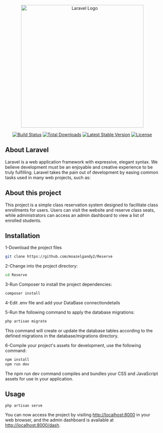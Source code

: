 <p align="center"><a href="https://laravel.com" target="_blank"><img src="https://raw.githubusercontent.com/laravel/art/master/logo-lockup/5%20SVG/2%20CMYK/1%20Full%20Color/laravel-logolockup-cmyk-red.svg" width="400" alt="Laravel Logo"></a></p>

<p align="center">
<a href="https://github.com/laravel/framework/actions"><img src="https://github.com/laravel/framework/workflows/tests/badge.svg" alt="Build Status"></a>
<a href="https://packagist.org/packages/laravel/framework"><img src="https://img.shields.io/packagist/dt/laravel/framework" alt="Total Downloads"></a>
<a href="https://packagist.org/packages/laravel/framework"><img src="https://img.shields.io/packagist/v/laravel/framework" alt="Latest Stable Version"></a>
<a href="https://packagist.org/packages/laravel/framework"><img src="https://img.shields.io/packagist/l/laravel/framework" alt="License"></a>
</p>

## About Laravel

Laravel is a web application framework with expressive, elegant syntax. We believe development must be an enjoyable and creative experience to be truly fulfilling. Laravel takes the pain out of development by easing common tasks used in many web projects, such as:

## About this project 
This project is a simple class reservation system designed to facilitate class enrollments for users. Users can visit the website and reserve class seats, while administrators can access an admin dashboard to view a list of enrolled students.

## Installation
1-Download the project files

```bash
git clone https://github.com/moazelgandy2/Reserve
```
2-Change into the project directory:
```bash
cd Reserve
```
3-Run Composer to install the project dependencies:
```bash
composer install
```
4-Edit .env file and add your DataBase connectiondetails

5-Run the following command to apply the database migrations:
```bash
php artisan migrate
```
This command will create or update the database tables according to the defined migrations in the database/migrations directory.

6-Compile your project's assets for development, use the following command:
```bash
npm install
npm run dev
```
The npm run dev command compiles and bundles your CSS and JavaScript assets for use in your application.

## Usage
```bash
php artisan serve
```
You can now access the project by visiting <http://localhost:8000> in your web browser, and the admin dashboard is available at <http://localhost:8000/dash>.
